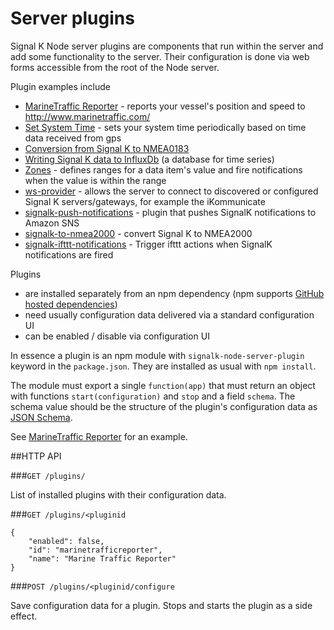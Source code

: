 # Server plugins

Signal K Node server plugins are components that run within the server and add some functionality to the server. Their configuration is done via web forms accessible from the root of the Node server.

Plugin examples include
- [MarineTraffic Reporter](https://github.com/tkurki/marinetrafficreporter) - reports your vessel's position and speed to http://www.marinetraffic.com/
- [Set System Time](https://github.com/tkurki/set-system-time) - sets your system time periodically based on time data received from gps
- [Conversion from Signal K to NMEA0183](https://github.com/SignalK/signalk-to-nmea0183)
- [Writing Signal K data to InfluxDb](https://github.com/tkurki/signalk-to-influxdb) (a database for time series)
- [Zones](https://github.com/SignalK/signalk-zones) - defines ranges for a data item's value and fire notifications when the value is within the range
- [ws-provider](https://github.com/SignalK/ws-provider-plugin) - allows the server to connect to discovered or configured Signal K servers/gateways, for example the iKommunicate
- [signalk-push-notifications](https://github.com/sbender9/signalk-push-notifications) - plugin that pushes SignalK notifications to Amazon SNS
- [signalk-to-nmea2000](https://github.com/sbender9/signalk-to-nmea2000) - convert Signal K to NMEA2000
- [signalk-ifttt-notifications](https://github.com/sbender9/signalk-ifttt-notifications) - Trigger ifttt actions when SignalK notifications are fired

Plugins
- are installed separately from an npm dependency (npm supports [GitHub hosted dependencies](https://docs.npmjs.com/files/package.json#github-urls))
- need usually configuration data delivered via a standard configuration UI
- can be enabled / disable via configuration UI

In essence a plugin is an npm module with `signalk-node-server-plugin` keyword in the `package.json`. They are installed as usual with `npm install`.

The module must export a single `function(app)` that must return an object with functions `start(configuration)` and `stop` and a field `schema`. The schema value should be the structure of the plugin's configuration data as [JSON Schema](http://json-schema.org/).

See [MarineTraffic Reporter](https://github.com/tkurki/marinetrafficreporter) for an example.

##HTTP API

###`GET /plugins/`

List of installed plugins with their configuration data.

###`GET /plugins/<pluginid`

```
{
	"enabled": false,
	"id": "marinetrafficreporter",
	"name": "Marine Traffic Reporter"
}
```

###`POST /plugins/<pluginid/configure`

Save configuration data for a plugin. Stops and starts the plugin as a side effect.
